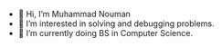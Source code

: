 - 👋 Hi, I’m Muhammad Nouman
- 👀 I’m interested in solving and debugging problems.
- 🌱 I’m currently doing BS in Computer Science. 
<!---
NoumanBunty/NoumanBunty is a ✨ special ✨ repository because its `README.md` (this file) appears on your GitHub profile.
You can click the Preview link to take a look at your changes.
--->
